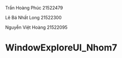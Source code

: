 Trần Hoàng Phúc	21522479

Lê Bá Nhất Long 21522300

Nguyễn Việt Hoàng 21522095


# WindowExploreUI_Nhom7
